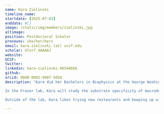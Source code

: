 ```yaml
---
name: Kara Zielinski
timeline_name:
startdate: [2025-07-01]
enddate: #[]
image: /static/img/members/zielinski.jpg
altimage: 
position: Postdoctoral Scholar
pronouns: she/her/hers
email: kara.zielinski (at) ucsf.edu
scholar: U7vr7_4AAAAJ
website: 
UCSF:
twitter: 
linkedin: kara-zielinski-96544bb6
github: 
orcid: 0000-0002-9907-5058
description: "Kara did her Bachelors in Biophysics at the George Washington University. Afterwards, she received a Fulbright Fellowship to work in [Henry Chapman’s lab](https://cid.cfel.de/team/henry_chapman/) at the Center for Free Electron Lasers in Hamburg, Germany, where she conducted many serial crystallography experiments. Next, she pursued a PhD in Biophysics at Cornell University under [Lois Pollack](https://www.engineering.cornell.edu/people/lois-pollack/). Her PhD work focused on developing time-resolved structural biology methods, especially bringing mix-and-inject serial crystallography to synchrotrons and performing time-resolved WAXS at XFELs. 

In the Fraser lab, Kara will study the substrate specificity of macrodomains. 

Outside of the lab, Kara likes trying new restaurants and keeping up with all things Taylor Swift." 

---
```


